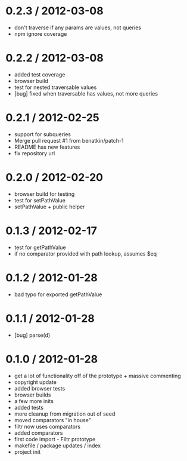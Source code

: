 
0.2.3 / 2012-03-08 
==================

  * don't traverse if any params are values, not queries
  * npm ignore coverage

0.2.2 / 2012-03-08 
==================

  * added test coverage
  * browser build
  * test for nested traversable values
  * [bug] fixed when traversable has values, not more queries

0.2.1 / 2012-02-25 
==================

  * support for subqueries
  * Merge pull request #1 from benatkin/patch-1
  * README has new features
  * fix repository url

0.2.0 / 2012-02-20 
==================

  * browser build for testing
  * test for setPathValue
  * setPathValue + public helper

0.1.3 / 2012-02-17 
==================

  * test for getPathValue
  * if no comparator provided with path lookup, assumes $eq

0.1.2 / 2012-01-28 
==================

  * bad typo for exported getPathValue

0.1.1 / 2012-01-28 
==================

  * [bug] parse(d)

0.1.0 / 2012-01-28 
==================

  * get a lot of functionality off of the prototype + massive commenting
  * copyright update
  * added browser tests
  * browser builds
  * a few more inits
  * added tests
  * more cleanup from migration out of seed
  * moved comparators "in house"
  * filtr now uses comparators
  * added comparators
  * first code import - Filtr prototype
  * makefile / package updates / index
  * project init
